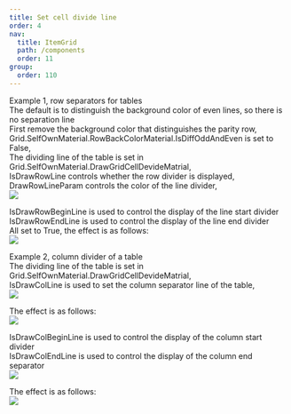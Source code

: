 ```yaml
---
title: Set cell divide line
order: 4
nav:
  title: ItemGrid
  path: /components
  order: 11
group:
  order: 110
---
```


Example 1, row separators for tables  
The default is to distinguish the background color of even lines, so there is no separation line  
First remove the background color that distinguishes the parity row,  
Grid.SelfOwnMaterial.RowBackColorMaterial.IsDiffOddAndEven is set to False,  
The dividing line of the table is set in Grid.SelfOwnMaterial.DrawGridCellDevideMatrial,  
IsDrawRowLine controls whether the row divider is displayed,  
DrawRowLineParam controls the color of the line divider,  
![](http://www.orangeui.cn/wordpress/wp-content/uploads/2020/03/word-image.png)


IsDrawRowBeginLine is used to control the display of the line start divider  
IsDrawRowEndLine is used to control the display of the line end divider  
All set to True, the effect is as follows:  
![](http://www.orangeui.cn/wordpress/wp-content/uploads/2020/03/word-image-1.png)


Example 2, column divider of a table  
The dividing line of the table is set in Grid.SelfOwnMaterial.DrawGridCellDevideMatrial,  
IsDrawColLine is used to set the column separator line of the table,  
![](http://www.orangeui.cn/wordpress/wp-content/uploads/2020/03/word-image-2.png)


The effect is as follows:  
![](http://www.orangeui.cn/wordpress/wp-content/uploads/2020/03/word-image-3.png)


IsDrawColBeginLine is used to control the display of the column start divider  
IsDrawColEndLine is used to control the display of the column end separator  
![](http://www.orangeui.cn/wordpress/wp-content/uploads/2020/03/word-image-4.png)

  
The effect is as follows:  
![](http://www.orangeui.cn/wordpress/wp-content/uploads/2020/03/word-image-5.png)



